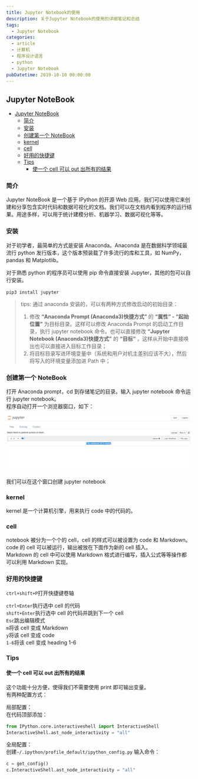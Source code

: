 ```yaml
---
title: Jupyter Notebook的使用
description: 关于Jupyter Notebook的使用的详细笔记和总结
tags:
  - Jupyter Notebook
categories:
  - article
  - 计算机
  - 程序设计语言
  - python
  - Jupyter Notebook
pubDatetime: 2019-10-10 00:00:00
---
```


## Jupyter NoteBook

- [Jupyter NoteBook](#jupyter-notebook)
  - [简介](#简介)
  - [安装](#安装)
  - [创建第一个 NoteBook](#创建第一个-notebook)
  - [kernel](#kernel)
  - [cell](#cell)
  - [好用的快捷键](#好用的快捷键)
  - [Tips](#tips)
    - [使一个 cell 可以 out 出所有的结果](#使一个-cell-可以-out-出所有的结果)

### 简介

Jupyter NoteBook 是一个基于 IPython 的开源 Web 应用。我们可以使用它来创建和分享包含实时代码和数据可视化的文档。我们可以在文档内看到程序的运行结果。用途多样，可以用于统计建模分析、机器学习、数据可视化等等。

### 安装

对于初学者，最简单的方式是安装 Anaconda。Anaconda 是在数据科学领域最流行 python 发行版本，这个版本预装载了许多流行的库和工具，如 NumPy，pandas 和 Matplotlib。

对于熟悉 python 的程序员可以使用 pip 命令直接安装 Jupyter，其他的包可以自行安装。

`pip3 install jupyter`

> tips: 通过 anaconda 安装的，可以有两种方式修改启动的初始目录：
>
> 1. 修改 **“Anaconda Prompt (Anaconda3)快捷方式”** 的 **“属性” - “起始位置”** 为目标目录。这样可以修改 Anaconda Prompt 的启动工作目录，执行 jupyter notebook 命令。也可以直接修改 **“Jupyter Notebook (Anaconda3)快捷方式”** 的 **“目标”** ，这样从开始中直接唤出也可以直接进入目标工作目录；
> 2. 将目标目录写进环境变量中（系统和用户对机主差别应该不大），然后将写入的环境变量添加进 Path 中；

### 创建第一个 NoteBook

打开 Anaconda prompt，cd 到存储笔记的目录。输入 jupyter notebook 命令运行 jupyter notebook。  
程序自动打开一个浏览器窗口，如下：

![picture 19](../../../../../../assets/images/357056832e198d627af5ad5e634a548ca688f56d6f6ac2e04b5df6ec2d0b67f7.png)

我们可以在这个窗口创建 jupyter notebook

### kernel

kernel 是一个计算机引擎，用来执行 code 中的代码的。

### cell

notebook 被分为一个个的 cell，cell 的样式可以被设置为 code 和 Markdown。code 的 cell 可以被运行，输出被放在下面作为新的 cell 插入。  
Markdown 的 cell 中可以使用 Markdown 格式进行编写，插入公式等等操作都可以利用 Markdown 实现。

### 好用的快捷键

`ctrl+shift+P`打开快捷键卷轴

`ctrl+Enter`执行选中 cell 的代码  
`shift+Enter`执行选中 cell 的代码并跳到下一个 cell  
`Esc`跳出编辑模式  
`m`将该 cell 变成 Markdown  
`y`将该 cell 变成 code  
`1-6`将该 cell 变成 heading 1-6

### Tips

#### 使一个 cell 可以 out 出所有的结果

这个功能十分方便，使得我们不需要使用 print 即可输出变量。  
有两种配置方式：

局部配置：  
在代码顶部添加：

```python
from IPython.core.interactiveshell import InteractiveShell
InteractiveShell.ast_node_interactivity = "all"
```

全局配置：  
创建`~/.ipython/profile_default/ipython_config.py`
输入命令：

```python
c = get_config()
c.InteractiveShell.ast_node_interactivity = "all"
```
